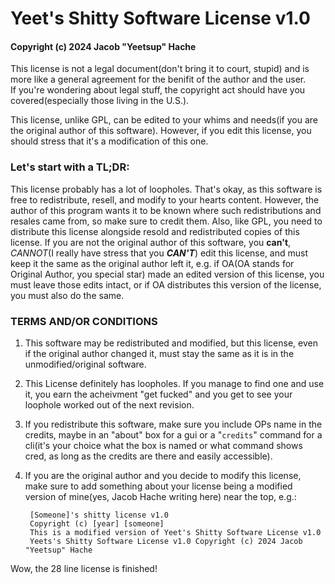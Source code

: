 # Yeet's Shitty Software License v1.0  
#### Copyright (c) 2024 Jacob "Yeetsup" Hache

This license is not a legal document(don't bring it to court, stupid) and is more like a general agreement for the benifit of the author and the user.  
If you're wondering about legal stuff, the copyright act should have you covered(especially those living in the U.S.).

This license, unlike GPL, can be edited to your whims and needs(if you are the original author of this software). However, if you edit this license, you should stress that it's a modification of this one.

### Let's start with a TL;DR:  
This license probably has a lot of loopholes. That's okay, as this software is free to redistribute, resell, and modify to your hearts content. However, the author of this program wants it to be known where such
redistributions and resales came from, so make sure to credit them. Also, like GPL, you need to distribute this license alongside resold and redistributed copies of this license. If you are not the original author of
this software, you **can't**, *CANNOT*(I really have stress that you ***CAN'T***) edit this license, and must keep it the same as the original author left it, e.g. if OA(OA stands for Original Author, you special star) 
made an edited version of this license, you must leave those edits intact, or if OA distributes this version of the license, you must also do the same.

### TERMS AND/OR CONDITIONS  

1. This software may be redistributed and modified, but this license, even if the original author changed it, must stay the same as it is in the unmodified/original software.
2. This License definitely has loopholes. If you manage to find one and use it, you earn the acheivment "get fucked" and you get to see your loophole worked out of the next revision.
3. If you redistribute this software, make sure you include OPs name in the credits, maybe in an "about" box for a gui or a "`credits`" command for a cli(it's your choice what the box is named or what command shows cred, as long as the credits are there and easily accessible).
4. If you are the original author and you decide to modify this license, make sure to add something about your license being a modified version of mine(yes, Jacob Hache writing here) near the top, e.g.:

		[Someone]'s shitty license v1.0
		Copyright (c) [year] [someone]
		This is a modified version of Yeet's Shitty Software License v1.0
		Yeets's Shitty Software License v1.0 Copyright (c) 2024 Jacob "Yeetsup" Hache

Wow, the 28 line license is finished!
